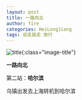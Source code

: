 ```yaml
---
layout: post
title: 一路向北
author: fire
categories: HeiLongJiang 
tags: 说走就走 旅行
---
```


![title](https://image.sideproject.cn/titlex/titlex_024.jpg){:class="image-title"}

**一路向北**

第二站：**哈尔滨**

乌镇出发去上海转机到哈尔滨

